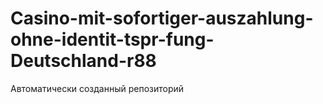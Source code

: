 # Casino-mit-sofortiger-auszahlung-ohne-identit-tspr-fung-Deutschland-r88
Автоматически созданный репозиторий
